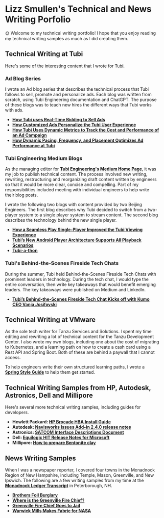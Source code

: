 # Lizz Smullen's Technical and News Writing Porfolio

🌞 Welcome to my technical writing portfolio! I hope that you enjoy reading my technical writing samples as much as I did creating them.

## Technical Writing at Tubi

Here's some of the interesting content that I wrote for Tubi.

### Ad Blog Series

I wrote an Ad blog series that describes the technical process that Tubi follows to sell, promote and personalize ads. Each blog was written from scratch, using Tubi Engineering documentation and ChatGPT. The purpose of these blogs was to teach new hires the different ways that Tubi works with ads.

- **[How Tubi uses Real-Time Bidding to Sell Ads](https://github.com/lizztest/lizzpowerlifter/blob/main/How%20Tubi%20uses%20Real-Time%20Bidding%20to%20Sell%20Ads%207aab1ffe49a0400a959c952360cdc3d7.pdf)**
- **[How Customized Ads Personalize the Tubi User Experience](https://github.com/lizztest/lizzpowerlifter/blob/main/How%20Customized%20Ads%20Personalize%20the%20Tubi%20User%20Exper%2041e845f1383c45688f9567504f37754a.pdf)**
- **[How Tubi Uses Dynamic Metrics to Track the Cost and Performance of an Ad Campaign](https://github.com/lizztest/lizzpowerlifter/blob/main/How%20Tubi%20Uses%20Dynamic%20Metrics%20to%20Track%20the%20Cost%20an%20fdbdcee1ca42479e8bf98dabe8e01d6a.pdf)**
- **[How Dynamic Pacing, Frequency, and Placement Optimizes Ad Performance at Tubi](https://github.com/lizztest/lizzpowerlifter/blob/main/How%20Dynamic%20Pacing,%20Frequency,%20and%20Placement%20Optimizes%20Ad%20Performance%20at%20Tubi.pdf)**

### Tubi Engineering Medium Blogs

As the managing editor for **[Tubi Engineering's Medium Home Page](https://code.tubitv.com/)**, it was my job to publish technical content. The process involved new writing, rewriting, restructuring and reorganizing draft content written by engineers so that it would be more clear, concise and compelling. Part of my responsibilities included meeting with individual engineers to help write their blog posts. 

I wrote the following two blogs with content provided by two Beijing Engineers. The first blog describes why Tubi decided to switch from a two-player system to a single player system to stream content. The second blog describes the technology behind the new single player.

* **[How a Seamless Play Single-Player Improved the Tubi Viewing Experience](https://code.tubitv.com/how-a-seamless-play-single-player-improved-the-tubi-viewing-experience-70933bcb68f9)**
* **[Tubi’s New Android Player Architecture Supports All Playback Scenarios](https://code.tubitv.com/tubis-new-android-player-architecture-supports-all-playback-scenarios-322ee3a7153c)**
* **[Tubi-a-thon](https://code.tubitv.com/tubi-a-thon-2023-1624ac03056)**

### Tubi's Behind-the-Scenes Fireside Tech Chats

During the summer, Tubi held Behind-the-Scenes Fireside Tech Chats with prominent leaders in technology. During the tech chat, I would type the entire conversation, then write key takeaways that would benefit emerging leaders. The key takeaways were published on Medium and LinkedIn.

- **[Tubi’s Behind-the-Scenes Fireside Tech Chat Kicks off with Kumo CEO Vanja Josifovski](https://www.linkedin.com/feed/update/urn:li:activity:7239715657884323842/)**

## Technical Writing at VMware

As the sole tech writer for Tanzu Services and Solutions. I spent my time editing and rewriting a lot of technical content for the Tanzu Development Center. I also wrote my own blogs, including one about the cost of migrating to Kubernetes, and a learning path on how to create a cash card using a Rest API and Spring Boot. Both of these are behind a paywall that I cannot access. 

To help engineers write their own structured learning paths, I wrote a **[Spring Style Guide](https://github.com/lizztest/lizzpowerlifter/blob/main/Spring%20Style%20Guide.pdf)** to help them get started.

## Technical Writing Samples from HP, Autodesk, Astronics, Dell and Millipore

Here's several more technical writing samples, including guides for developers.

- **Hewlett Packard: [HP Brocade HBA Install Guide](https://github.com/lizztest/lizzpowerlifter/raw/main/HP_Brocade_HBA_release_notes.pdf)**
- **Autodesk: [Navisworks Issues Add-in 2.4.0 release notes](https://github.com/lizztest/lizzpowerlifter/raw/main/Navisworks%20Issues%20Add-in%202.4.0%20release%20notes_LS_012121.pdf)**
- **Astronics: [SATCOM Interface Descriptions Document](https://github.com/lizztest/lizzpowerlifter/raw/main/Interface%20Description%20Document%20ACMU%20Writing%20Sample%20(1).pdf)**
- **Dell: [Equilogic HIT Release Notes for Microsoft](https://github.com/lizztest/lizzpowerlifter/raw/main/Dell%20Writing%20Sample%20--%20110-6218-EN-R1_HIT_ME_Release_Notes_v4_8_0.pdf)**
- **Millipore: [How to prepare Bentonite clay](https://github.com/lizztest/lizzpowerlifter/blob/main/How%20to%20prepare%20Bentonite%20clay.pdf)**

## News Writing Samples

When I was a newspaper reporter, I covered four towns in the Monadnock Region of New Hampshire, including Temple, Mason, Greenville, and New Ipswich. The following are a few writing samples from my time at the **[Monadnock Ledger Transcript](https://ledgertranscript.com/)** in Peterborough, NH.

- **[Brothers Foil Burglary](https://github.com/lizztest/lizzpowerlifter/blob/main/Temple%20burglary.pdf)**
- **[Where is the Greenville Fire Chief?](https://github.com/lizztest/lizzpowerlifter/blob/main/MAGRlarrylegere_0722%20(2).docx.pdf)**
- **[Greenville Fire Chief Goes to Jail](https://github.com/lizztest/lizzpowerlifter/blob/main/MAGRlegereinjail_0805.docx.pdf)**
- **[Warwick Mills Makes Fabric for NASA](https://github.com/lizztest/lizzpowerlifter/blob/main/MANIWarwickMills_1127%20(1).docx.pdf)**





